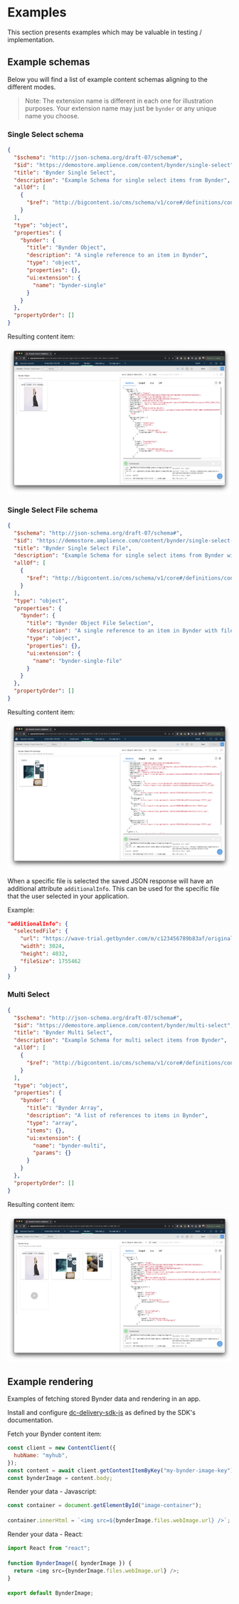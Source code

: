 # Examples

This section presents examples which may be valuable in testing / implementation.

## Example schemas

Below you will find a list of example content schemas aligning to the different modes.

> Note: The extension name is different in each one for illustration purposes. Your extension name may just be `bynder` or any unique name you choose.

### Single Select schema

```json
{
  "$schema": "http://json-schema.org/draft-07/schema#",
  "$id": "https://demostore.amplience.com/content/bynder/single-select",
  "title": "Bynder Single Select",
  "description": "Example Schema for single select items from Bynder",
  "allOf": [
    {
      "$ref": "http://bigcontent.io/cms/schema/v1/core#/definitions/content"
    }
  ],
  "type": "object",
  "properties": {
    "bynder": {
      "title": "Bynder Object",
      "description": "A single reference to an item in Bynder",
      "type": "object",
      "properties": {},
      "ui:extension": {
        "name": "bynder-single"
      }
    }
  },
  "propertyOrder": []
}
```

Resulting content item:

![Bynder Single Select](./../media/bynder-single-select-content.png)

### Single Select File schema

```json
{
  "$schema": "http://json-schema.org/draft-07/schema#",
  "$id": "https://demostore.amplience.com/content/bynder/single-select-file",
  "title": "Bynder Single Select File",
  "description": "Example Schema for single select items from Bynder with file selection",
  "allOf": [
    {
      "$ref": "http://bigcontent.io/cms/schema/v1/core#/definitions/content"
    }
  ],
  "type": "object",
  "properties": {
    "bynder": {
      "title": "Bynder Object File Selection",
      "description": "A single reference to an item in Bynder with file selection",
      "type": "object",
      "properties": {},
      "ui:extension": {
        "name": "bynder-single-file"
      }
    }
  },
  "propertyOrder": []
}
```

Resulting content item:

![Bynder Single Select File](./../media/bynder-single-select-file-content.png)

When a specific file is selected the saved JSON response will have an additional attribute `additionalInfo`. This can be used for the specific file that the user selected in your application.

Example:
```json
"additionalInfo": {
  "selectedFile": {
    "url": "https://wave-trial.getbynder.com/m/c123456789b83af/original/pencils.JPG",
    "width": 3024,
    "height": 4032,
    "fileSize": 1755462
  }
}
```

### Multi Select

```json
{
  "$schema": "http://json-schema.org/draft-07/schema#",
  "$id": "https://demostore.amplience.com/content/bynder/multi-select",
  "title": "Bynder Multi Select",
  "description": "Example Schema for multi select items from Bynder",
  "allOf": [
    {
      "$ref": "http://bigcontent.io/cms/schema/v1/core#/definitions/content"
    }
  ],
  "type": "object",
  "properties": {
    "bynder": {
      "title": "Bynder Array",
      "description": "A list of references to items in Bynder",
      "type": "array",
      "items": {},
      "ui:extension": {
        "name": "bynder-multi",
        "params": {}
      }
    }
  },
  "propertyOrder": []
}
```

Resulting content item:

![Bynder Multi Select](./../media/bynder-multi-select-content.png)

## Example rendering

Examples of fetching stored Bynder data and rendering in an app.

Install and configure [dc-delivery-sdk-js](https://github.com/amplience/dc-delivery-sdk-js) as defined by the SDK's documentation.

Fetch your Bynder content item:

```javascript
const client = new ContentClient({
  hubName: "myhub",
});
const content = await client.getContentItemByKey("my-bynder-image-key");
const bynderImage = content.body;
```

Render your data - Javascript:

```javascript
const container = document.getElementById("image-container");

container.innerHtml = `<img src=${bynderImage.files.webImage.url} />`;
```

Render your data - React:

```javascript
import React from "react";

function BynderImage({ bynderImage }) {
  return <img src={bynderImage.files.webImage.url} />;
}

export default BynderImage;
```
